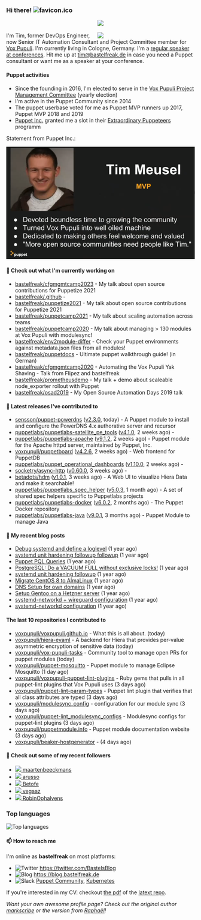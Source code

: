 ### Hi there! ![favicon.ico](https://raw.githubusercontent.com/bastelfreak/bastelfreak/master/favicon.ico)

<p align="center">
  <a href="https://github.com/ryo-ma/github-profile-trophy"><img src="https://github-profile-trophy.vercel.app/?username=bastelfreak&theme=darkhub&margin-w=15&margin-h=15&no-frame=true&column=5"/></a>
</p>

<img align="right" src="https://avatars.githubusercontent.com/bastelfreak" width="260">

I'm Tim, former DevOps Engineer, now Senior IT Automation Consultant and Project
Committee member for [Vox Pupuli](https://voxpupuli.org).
I'm currently living in Cologne, Germany. I'm a
[regular speaker at conferences](https://github.com/bastelfreak/talks#collection-of-talks-proposals-and-related-stuff).
Hit me up at [tim@bastelfreak.de](mailto:tim@bastelfeak.de) in case you need a
Puppet consultant or want me as a speaker at your conference.

#### Puppet activities

* Since the founding in 2016, I'm elected to serve in the [Vox Pupuli Project Management Committee](https://voxpupuli.org/blog/2016/10/12/pmc-election-results/) (yearly election)
* I'm active in the Puppet Community since 2014
* The puppet userbase voted for me as Puppet MVP runners up 2017, Puppet MVP 2018 and 2019
* [Puppet Inc.](https://puppet.com) granted me a slot in their [Extraordinary Puppeteers](https://puppet-champions.github.io/profiles.html) programm

Statement from Puppet Inc.:

![mvp statement](https://raw.githubusercontent.com/bastelfreak/bastelfreak/master/MVP.png)

#### 🌱 Check out what I'm currently working on


- [bastelfreak/cfgmgmtcamp2023](https://github.com/bastelfreak/cfgmgmtcamp2023) - My talk about open source contributions for Puppetize 2021
- [bastelfreak/.github](https://github.com/bastelfreak/.github) - 
- [bastelfreak/puppetize2021](https://github.com/bastelfreak/puppetize2021) - My talk about open source contributions for Puppetize 2021
- [bastelfreak/puppetcamp2021](https://github.com/bastelfreak/puppetcamp2021) - My talk about scaling automation across teams
- [bastelfreak/puppetcamp2020](https://github.com/bastelfreak/puppetcamp2020) - My talk about managing &gt; 130 modules at Vox Pupuli with modulesync!
- [bastelfreak/env2module-differ](https://github.com/bastelfreak/env2module-differ) - Check your Puppet environments against metadata.json files from all modules!
- [bastelfreak/puppetdocs](https://github.com/bastelfreak/puppetdocs) - Ultimate puppet walkthrough guide! (in German)
- [bastelfreak/cfgmgmtcamp2020](https://github.com/bastelfreak/cfgmgmtcamp2020) - Automating the Vox Pupuli Yak Shaving - Talk from Flipez and bastelfreak
- [bastelfreak/prometheusdemo](https://github.com/bastelfreak/prometheusdemo) - My talk &#43; demo about scaleable node_exporter rollout with Puppet
- [bastelfreak/osad2019](https://github.com/bastelfreak/osad2019) - My Open Source Automation Days 2019 talk

#### 🔭 Latest releases I've contributed to


- [sensson/puppet-powerdns](https://github.com/sensson/puppet-powerdns) ([v2.3.0](https://github.com/sensson/puppet-powerdns/releases/tag/v2.3.0), today) - A Puppet module to install and configure the PowerDNS 4.x authorative server and recursor
- [puppetlabs/puppetlabs-satellite_pe_tools](https://github.com/puppetlabs/puppetlabs-satellite_pe_tools) ([v4.1.0](https://github.com/puppetlabs/puppetlabs-satellite_pe_tools/releases/tag/v4.1.0), 2 weeks ago) - 
- [puppetlabs/puppetlabs-apache](https://github.com/puppetlabs/puppetlabs-apache) ([v9.1.2](https://github.com/puppetlabs/puppetlabs-apache/releases/tag/v9.1.2), 2 weeks ago) - Puppet module for the Apache httpd server, maintained by Puppet, Inc. 
- [voxpupuli/puppetboard](https://github.com/voxpupuli/puppetboard) ([v4.2.6](https://github.com/voxpupuli/puppetboard/releases/tag/v4.2.6), 2 weeks ago) - Web frontend for PuppetDB
- [puppetlabs/puppet_operational_dashboards](https://github.com/puppetlabs/puppet_operational_dashboards) ([v1.10.0](https://github.com/puppetlabs/puppet_operational_dashboards/releases/tag/v1.10.0), 2 weeks ago) - 
- [socketry/async-http](https://github.com/socketry/async-http) ([v0.60.0](https://github.com/socketry/async-http/releases/tag/v0.60.0), 3 weeks ago) - 
- [betadots/hdm](https://github.com/betadots/hdm) ([v1.0.1](https://github.com/betadots/hdm/releases/tag/v1.0.1), 3 weeks ago) - A Web UI to visualize Hiera Data and make it searchable!
- [puppetlabs/puppetlabs_spec_helper](https://github.com/puppetlabs/puppetlabs_spec_helper) ([v5.0.3](https://github.com/puppetlabs/puppetlabs_spec_helper/releases/tag/v5.0.3), 1 month ago) - A set of shared spec helpers specific to Puppetlabs projects
- [puppetlabs/puppetlabs-docker](https://github.com/puppetlabs/puppetlabs-docker) ([v6.0.2](https://github.com/puppetlabs/puppetlabs-docker/releases/tag/v6.0.2), 2 months ago) - The Puppet Docker repository
- [puppetlabs/puppetlabs-java](https://github.com/puppetlabs/puppetlabs-java) ([v9.0.1](https://github.com/puppetlabs/puppetlabs-java/releases/tag/v9.0.1), 3 months ago) - Puppet Module to manage Java

#### 📜 My recent blog posts


- [Debug systemd and define a loglevel](https://blog.bastelfreak.de/2022/02/debug-systemd-and-define-a-loglevel/) (1 year ago)
- [systemd unit hardening followup followup](https://blog.bastelfreak.de/2022/01/systemd-unit-hardening-followup-followup/) (1 year ago)
- [Puppet PQL Queries](https://blog.bastelfreak.de/2022/01/puppet-pql-queries/) (1 year ago)
- [PostgreSQL: Do a VACUUM FULL without exclusive locks!](https://blog.bastelfreak.de/2022/01/postgresql-do-a-vacuum-full-without-exclusive-locks/) (1 year ago)
- [systemd unit hardening followup](https://blog.bastelfreak.de/2022/01/systemd-unit-hardening-followup/) (1 year ago)
- [Migrate CentOS 8 to AlmaLinux](https://blog.bastelfreak.de/2022/01/migrate-centos-8-to-almalinux/) (1 year ago)
- [DNS Setup for own domains](https://blog.bastelfreak.de/2022/01/dns-setup-for-own-domains/) (1 year ago)
- [Setup Gentoo on a Hetzner server](https://blog.bastelfreak.de/2022/01/setup-gentoo-on-a-hetzner-server/) (1 year ago)
- [systemd-networkd &#43; wireguard configuration](https://blog.bastelfreak.de/2022/01/systemd-networkd-wireguard-configuration/) (1 year ago)
- [systemd-networkd configuration](https://blog.bastelfreak.de/2022/01/systemd-networkd-configuration/) (1 year ago)

#### The last 10 repositories I contributed to


- [voxpupuli/voxpupuli.github.io](https://github.com/voxpupuli/voxpupuli.github.io) - What this is all about. (today)
- [voxpupuli/hiera-eyaml](https://github.com/voxpupuli/hiera-eyaml) - A backend for Hiera that provides per-value asymmetric encryption of sensitive data (today)
- [voxpupuli/vox-pupuli-tasks](https://github.com/voxpupuli/vox-pupuli-tasks) - Community tool to manage open PRs for puppet modules (today)
- [voxpupuli/puppet-mosquitto](https://github.com/voxpupuli/puppet-mosquitto) - Puppet module to manage Eclipse Mosquitto (1 day ago)
- [voxpupuli/voxpupuli-puppet-lint-plugins](https://github.com/voxpupuli/voxpupuli-puppet-lint-plugins) - Ruby gems that pulls in all puppet-lint plugins that Vox Pupuli uses (3 days ago)
- [voxpupuli/puppet-lint-param-types](https://github.com/voxpupuli/puppet-lint-param-types) - Puppet lint plugin that verifies that all class attributes are typed (3 days ago)
- [voxpupuli/modulesync_config](https://github.com/voxpupuli/modulesync_config) - configuration for our module sync (3 days ago)
- [voxpupuli/puppet-lint_modulesync_configs](https://github.com/voxpupuli/puppet-lint_modulesync_configs) - Modulesync configs for puppet-lint plugins (3 days ago)
- [voxpupuli/puppetmodule.info](https://github.com/voxpupuli/puppetmodule.info) - Puppet module documentation website (3 days ago)
- [voxpupuli/beaker-hostgenerator](https://github.com/voxpupuli/beaker-hostgenerator) -  (4 days ago)

#### 👥 Check out some of my recent followers


- [<img src="https://avatars.githubusercontent.com/u/22379063?u=65e5ff246af87809768f9d844907feda018aed81&amp;v=4" height="20"/> maartenbeeckmans](https://github.com/maartenbeeckmans)
- [<img src="https://avatars.githubusercontent.com/u/561997?u=587b901d06af33caa49144ea295d97df3c9ef163&amp;v=4" height="20"/> arusso](https://github.com/arusso)
- [<img src="https://avatars.githubusercontent.com/u/96020105?u=08db41dd3f9d71eaf5295e0326cf1448662be064&amp;v=4" height="20"/> Betofe](https://github.com/Betofe)
- [<img src="https://avatars.githubusercontent.com/u/61321118?u=57485fee83c7b4740e657bad37ba939d3a8f2f7a&amp;v=4" height="20"/> vegaaz](https://github.com/vegaaz)
- [<img src="https://avatars.githubusercontent.com/u/36503354?u=2fa56a3c0fa89035e29421dc37557fa829ec2722&amp;v=4" height="20"/> RobinOphalvens](https://github.com/RobinOphalvens)

### Top languages

![Top languages](https://github-readme-stats.vercel.app/api/top-langs/?username=bastelfreak&hide_title=true)

#### 📫 How to reach me

I'm online as **bastelfreak** on most platforms:

- <img src="https://raw.githubusercontent.com/FortAwesome/Font-Awesome/master/svgs/brands/twitter.svg" width="20" alt="Twitter" /> https://twitter.com/BastelsBlog
- <img src="https://raw.githubusercontent.com/FortAwesome/Font-Awesome/master/svgs/brands/wordpress.svg" width="20" alt="Blog" /> https://blog.bastelfreak.de
- <img src="https://raw.githubusercontent.com/FortAwesome/Font-Awesome/master/svgs/brands/slack.svg" width="20" alt="Slack" /> [Puppet Community](https://slack.puppet.com/), [Kubernetes](https://slack.k8s.io/)

If you're interested in my CV: checkout [the pdf](https://github.com/bastelfreak/cv/raw/master/content-en.pdf) of the [latext repo](https://github.com/bastelfreak/cv#readme).

*Want your own awesome profile page? Check out the original author [markscribe](https://github.com/muesli/markscribe) or the version from [Raphaël](https://github.com/raphink/raphink#hi-there-)!*
